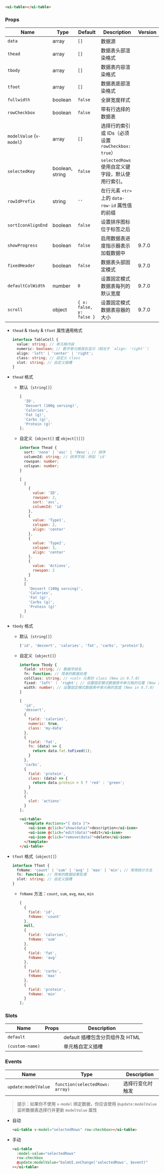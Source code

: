 ```html
<ui-table></ui-table>
```

### Props

| Name                     | Type            | Default                  | Description                                        | Version |
| ------------------------ | --------------- | ------------------------ | -------------------------------------------------- | ------- |
| `data`                   | array           | `[]`                     | 数据源                                             |         |
| `thead`                  | array           | `[]`                     | 数据表头部渲染格式                                 |         |
| `tbody`                  | array           | `[]`                     | 数据表内容渲染格式                                 |         |
| `tfoot`                  | array           | `[]`                     | 数据表底部渲染格式                                 |         |
| `fullwidth`              | boolean         | `false`                  | 全屏宽度样式                                       |         |
| `rowCheckbox`            | boolean         | `false`                  | 带有行选择的数据表                                 |         |
| `modelValue` (`v-model`) | array           | `[]`                     | 选择行的索引或 IDs（必须设置 `rowCheckbox: true`） |         |
| `selectedKey`            | boolean, string | `false`                  | `selectedRows` 使用自定义键字段，默认使用行索引。  |         |
| `rowIdPrefix`            | string          | `''`                     | 在行元素 `<tr>` 上的 `data-row-id` 属性值的前缀    |         |
| `sortIconAlignEnd`       | boolean         | `false`                  | 设置排序图标位于标签之后                           |         |
| `showProgress`           | boolean         | `false`                  | 启用数据表进度指示器表示加载数据中                 | 9.7.0   |
| `fixedHeader`            | boolean         | `false`                  | 数据表头部固定模式                                 | 9.7.0   |
| `defaultColWidth`        | number          | `0`                      | 设置固定模式数据表每列的默认宽度                   | 9.7.0   |
| `scroll`                 | object          | `{ x: false, y: false }` | 设置固定模式数据表容器的大小                       | 9.7.0   |

- `thead` & `tbody` & `tfoot` 属性通用格式

  ```ts
  interface TableCell {
    value: string; // 单元格内容
    numeric: boolean; // 数字单元格居右显示（相当于 `align: 'right'`）
    align: 'left' | 'center' | 'right';
    class: string; // 自定义 class
    slot: string; // 自定义插槽
  }
  ```

- `thead` 格式

  - 默认（`string[]`）

    ```js
    [
      'ID',
      'Dessert (100g serving)',
      'Calories',
      'Fat (g)',
      'Carbs (g)',
      'Protein (g)'
    ];
    ```

  - 自定义（`object[]` 或 `object[][]`）

    ```ts
    interface Thead {
      sort: 'none' | 'asc' | 'desc'; // 排序
      columnId: string; // 排序字段：例如 'id'
      rowspan: number;
      colspan: number;
    }
    ```

    ```js
    [
      [
        {
          value: 'ID',
          rowspan: 2,
          sort: 'asc',
          columnId: 'id'
        },
        {
          value: 'Type1',
          colspan: 2,
          align: 'center'
        },
        {
          value: 'Type2',
          colspan: 3,
          align: 'center'
        },
        {
          value: 'Actions',
          rowspan: 2
        }
      ],
      [
        'Dessert (100g serving)',
        'Calories',
        'Fat (g)',
        'Carbs (g)',
        'Protein (g)'
      ]
    ];
    ```

- `tbody` 格式

  - 默认（`string[]`）

    ```js
    ['id', 'dessert', 'calories', 'fat', 'carbs', 'protein'];
    ```

  - 自定义（`object[]`）

    ```ts
    interface Tbody {
      field: string; // 数据字段名
      fn: function; // 简单的数据处理
      colClass: string; // <col> 元素的 class (New in 9.7.0)
      fixed: 'left' ｜ 'right'; // 设置固定模式数据表中单元格的位置 (New in 9.7.0)
      width: number; // 设置固定模式数据表中单元格的宽度 (New in 9.7.0)
    }
    ```

    ```js
    [
      'id',
      'dessert',
      {
        field: 'calories',
        numeric: true,
        class: 'my-data'
      },
      {
        field: 'fat',
        fn: (data) => {
          return data.fat.toFixed(1);
        }
      },
      'carbs',
      {
        field: 'protein',
        class: (data) => {
          return data.protein > 5 ? 'red' : 'green';
        }
      },
      {
        slot: 'actions'
      }
    ];
    ```

    ```html
    <ui-table>
      <template #actions="{ data }">
        <ui-icon @click="show(data)">description</ui-icon>
        <ui-icon @click="edit(data)">edit</ui-icon>
        <ui-icon @click="remove(data)">delete</ui-icon>
      </template>
    </ui-table>
    ```

- `tfoot` 格式（`object[]`）

  ```ts
  interface Tfoot {
    fnName: 'count' | 'sum' | 'avg' | 'max' | 'min'; // 常用统计方法
    fn: function; // 简单的数据结果处理
    slot: string; // 自定义插槽
  }
  ```

  - `fnName` 方法：`count`, `sum`, `avg`, `max`, `min`

    ```js
    [
      {
        field: 'id',
        fnName: 'count'
      },
      null,
      {
        field: 'calories',
        fnName: 'sum'
      },
      {
        field: 'fat',
        fnName: 'avg'
      },
      {
        field: 'carbs',
        fnName: 'max'
      },
      {
        field: 'protein',
        fnName: 'min'
      }
    ];
    ```

### Slots

| Name            | Props | Description                     |
| --------------- | ----- | ------------------------------- |
| `default`       |       | default 插槽包含分页组件及 HTML |
| `(custom-name)` |       | 单元格自定义插槽                |

### Events

| Name                | Type                            | Description      |
| ------------------- | ------------------------------- | ---------------- |
| `update:modelValue` | `function(selectedRows: array)` | 选择行变化时触发 |

> 提示：如果你不使用 `v-model` 绑定数据，你应该使用 `@update:modelValue` 监听数据表选择行并更新 `modelValue` 属性

- 自动

  ```html
  <ui-table v-model="selectedRows" row-checkbox></ui-table>
  ```

- 手动

  ```html
  <ui-table
    :model-value="selectedRows"
    row-checkbox
    @update:modelValue="balmUI.onChange('selectedRows', $event)"
  ></ui-table>
  ```
